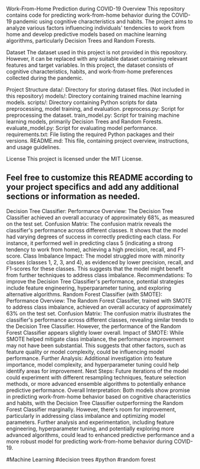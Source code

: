 
Work-From-Home Prediction during COVID-19
Overview
This repository contains code for predicting work-from-home behavior during the COVID-19 pandemic using cognitive characteristics and habits. The project aims to analyze various factors influencing individuals' tendencies to work from home and develop predictive models based on machine learning algorithms, particularly Decision Trees and Random Forests.

Dataset
The dataset used in this project is not provided in this repository. However, it can be replaced with any suitable dataset containing relevant features and target variables. In this project, the dataset consists of cognitive characteristics, habits, and work-from-home preferences collected during the pandemic.

Project Structure
data/: Directory for storing dataset files. (Not included in this repository)
models/: Directory containing trained machine learning models.
scripts/: Directory containing Python scripts for data preprocessing, model training, and evaluation.
preprocess.py: Script for preprocessing the dataset.
train_model.py: Script for training machine learning models, primarily Decision Trees and Random Forests.
evaluate_model.py: Script for evaluating model performance.
requirements.txt: File listing the required Python packages and their versions.
README.md: This file, containing project overview, instructions, and usage guidelines.

License
This project is licensed under the MIT License.

Feel free to customize this README according to your project specifics and add any additional sections or information as needed.
-----------------------------------------------------------------------------------------------------------------

Decision Tree Classifier:
Performance Overview: The Decision Tree Classifier achieved an overall accuracy of approximately 68%, as measured on the test set.
Confusion Matrix: The confusion matrix reveals the classifier's performance across different classes. It shows that the model had varying degrees of success in correctly predicting each class. For instance, it performed well in predicting class 5 (indicating a strong tendency to work from home), achieving a high precision, recall, and F1-score.
Class Imbalance Impact: The model struggled more with minority classes (classes 1, 2, 3, and 4), as evidenced by lower precision, recall, and F1-scores for these classes. This suggests that the model might benefit from further techniques to address class imbalance.
Recommendations: To improve the Decision Tree Classifier's performance, potential strategies include feature engineering, hyperparameter tuning, and exploring alternative algorithms.
Random Forest Classifier (with SMOTE):
Performance Overview: The Random Forest Classifier, trained with SMOTE to address class imbalance, achieved an overall accuracy of approximately 63% on the test set.
Confusion Matrix: The confusion matrix illustrates the classifier's performance across different classes, revealing similar trends to the Decision Tree Classifier. However, the performance of the Random Forest Classifier appears slightly lower overall.
Impact of SMOTE: While SMOTE helped mitigate class imbalance, the performance improvement may not have been substantial. This suggests that other factors, such as feature quality or model complexity, could be influencing model performance.
Further Analysis: Additional investigation into feature importance, model complexity, and hyperparameter tuning could help identify areas for improvement.
Next Steps: Future iterations of the model could experiment with different resampling techniques, feature selection methods, or more advanced ensemble algorithms to potentially enhance predictive performance.
Overall Interpretation:
Both models show promise in predicting work-from-home behavior based on cognitive characteristics and habits, with the Decision Tree Classifier outperforming the Random Forest Classifier marginally.
However, there's room for improvement, particularly in addressing class imbalance and optimizing model parameters.
Further analysis and experimentation, including feature engineering, hyperparameter tuning, and potentially exploring more advanced algorithms, could lead to enhanced predictive performance and a more robust model for predicting work-from-home behavior during COVID-19.

#Machine Learning #decision trees #python #random forest

